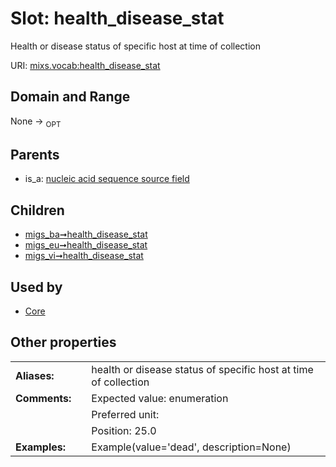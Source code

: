 
# Slot: health_disease_stat


Health or disease status of specific host at time of collection

URI: [mixs.vocab:health_disease_stat](https://w3id.org/mixs/vocab/health_disease_stat)


## Domain and Range

None ->  <sub>OPT</sub> 

## Parents

 *  is_a: [nucleic acid sequence source field](nucleic_acid_sequence_source_field.md)

## Children

 *  [migs_ba➞health_disease_stat](migs_ba_health_disease_stat.md)
 *  [migs_eu➞health_disease_stat](migs_eu_health_disease_stat.md)
 *  [migs_vi➞health_disease_stat](migs_vi_health_disease_stat.md)

## Used by

 * [Core](Core.md)

## Other properties

|  |  |  |
| --- | --- | --- |
| **Aliases:** | | health or disease status of specific host at time of collection |
| **Comments:** | | Expected value: enumeration |
|  | | Preferred unit:  |
|  | | Position: 25.0 |
| **Examples:** | | Example(value='dead', description=None) |

